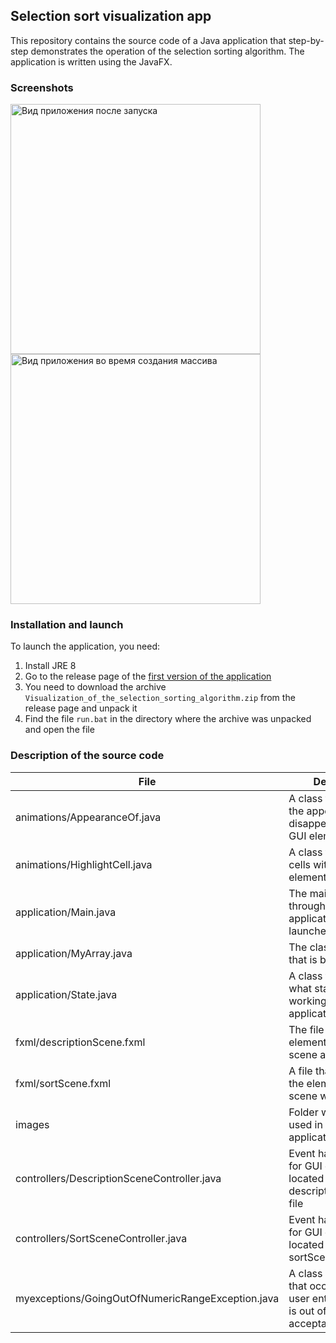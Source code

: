 ## Selection sort visualization app

This repository contains the source code of a Java application that step-by-step demonstrates the operation
of the selection sorting algorithm. The application is written using the JavaFX.

### Screenshots

<div>
<img src="https://user-images.githubusercontent.com/49313203/119182647-3d30f480-ba84-11eb-93bd-105f01d2187d.png" width="400" alt="Вид приложения после запуска">
<img src="https://user-images.githubusercontent.com/49313203/119185210-8f274980-ba87-11eb-8a9e-87c1798edf11.png" width="400" alt="Вид приложения во время создания массива">
</div>

### Installation and launch

To launch the application, you need:

1) Install JRE 8
2) Go to the release page of the [first version of the application](https://github.com/tmrrwnxtsn/term-paper-in-algorithms/releases/tag/v1.0)
3) You need to download the archive `Visualization_of_the_selection_sorting_algorithm.zip` from the release page and unpack it
4) Find the file `run.bat` in the directory where the archive was unpacked and open the file

### Description of the source code

| File | Description |
|----|----|
| animations/AppearanceOf.java | A class that animates the appearance (or disappearance) of GUI elements |
| animations/HighlightCell.java | A class that highlights cells with array elements |
| application/Main.java | The main class through which the application is launched |
| application/MyArray.java | The class of the array that is being sorted |
| application/State.java | A class that tracks at what stage the user is working with the application |
| fxml/descriptionScene.fxml | The file in which all elements of the initial scene are defined |
| fxml/sortScene.fxml | A file that defines all the elements of the scene with sorting |
| images | Folder with images used in the application |
| controllers/DescriptionSceneController.java | Event handler class for GUI elements located in the descriptionScene.fxml file |
| controllers/SortSceneController.java | Event handler class for GUI elements located in the sortScene.fxml file |
| myexceptions/GoingOutOfNumericRangeException.java | A class of exception that occurs when a user enters data that is out of the acceptable range |
